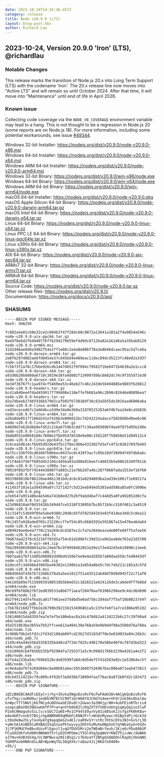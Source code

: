 ```yaml
---
date: 2023-10-24T14:34:46.457Z
category: release
title: Node v20.9.0 (LTS)
layout: blog-post.hbs
author: Richard Lau
---
```


## 2023-10-24, Version 20.9.0 'Iron' (LTS), @richardlau

### Notable Changes

This release marks the transition of Node.js 20.x into Long Term Support (LTS)
with the codename 'Iron'. The 20.x release line now moves into "Active LTS"
and will remain so until October 2024. After that time, it will move into
"Maintenance" until end of life in April 2026.

### Known issue

Collecting code coverage via the `NODE_V8_COVERAGE` environment variable may
lead to a hang. This is not thought to be a regression in Node.js 20 (some
reports are on Node.js 18). For more information, including some potential
workarounds, see issue [#49344](https://github.com/nodejs/node/issues/49344).

Windows 32-bit Installer: https://nodejs.org/dist/v20.9.0/node-v20.9.0-x86.msi \
Windows 64-bit Installer: https://nodejs.org/dist/v20.9.0/node-v20.9.0-x64.msi \
Windows ARM 64-bit Installer: https://nodejs.org/dist/v20.9.0/node-v20.9.0-arm64.msi \
Windows 32-bit Binary: https://nodejs.org/dist/v20.9.0/win-x86/node.exe \
Windows 64-bit Binary: https://nodejs.org/dist/v20.9.0/win-x64/node.exe \
Windows ARM 64-bit Binary: https://nodejs.org/dist/v20.9.0/win-arm64/node.exe \
macOS 64-bit Installer: https://nodejs.org/dist/v20.9.0/node-v20.9.0.pkg \
macOS Apple Silicon 64-bit Binary: https://nodejs.org/dist/v20.9.0/node-v20.9.0-darwin-arm64.tar.gz \
macOS Intel 64-bit Binary: https://nodejs.org/dist/v20.9.0/node-v20.9.0-darwin-x64.tar.gz \
Linux 64-bit Binary: https://nodejs.org/dist/v20.9.0/node-v20.9.0-linux-x64.tar.xz \
Linux PPC LE 64-bit Binary: https://nodejs.org/dist/v20.9.0/node-v20.9.0-linux-ppc64le.tar.xz \
Linux s390x 64-bit Binary: https://nodejs.org/dist/v20.9.0/node-v20.9.0-linux-s390x.tar.xz \
AIX 64-bit Binary: https://nodejs.org/dist/v20.9.0/node-v20.9.0-aix-ppc64.tar.gz \
ARMv7 32-bit Binary: https://nodejs.org/dist/v20.9.0/node-v20.9.0-linux-armv7l.tar.xz \
ARMv8 64-bit Binary: https://nodejs.org/dist/v20.9.0/node-v20.9.0-linux-arm64.tar.xz \
Source Code: https://nodejs.org/dist/v20.9.0/node-v20.9.0.tar.gz \
Other release files: https://nodejs.org/dist/v20.9.0/ \
Documentation: https://nodejs.org/docs/v20.9.0/api/

### SHASUMS

```text
-----BEGIN PGP SIGNED MESSAGE-----
Hash: SHA256

fc802a4a01cb0e32ce2cb04b3f47f28dc68c9872a13641a101a2f4a9854a546c  node-v20.9.0-aix-ppc64.tar.gz
0a49f8ebd2fb4940776ff6294279659ef4d9dc8712ba82a161d6a5a35bab8129  node-v20.9.0-arm64.msi
31d2d46ae8d8a3982f54e2ff1e60c2e4a8e80bf78a3e8b46dcaac95ac5d7ce6a  node-v20.9.0-darwin-arm64.tar.gz
2e0fb297d802ae6fd045ee37cd45bd4e489eac11dec89dcd5223fc48e02a1937  node-v20.9.0-darwin-arm64.tar.xz
fc5b73f2a78c17bbe926cdb1447d652f9f094c79582f1be6471b4b38a2e1ccc8  node-v20.9.0-darwin-x64.tar.gz
a93d6b20b8480a6710c3019e38fa4d802f134997d9bc6682dc74c9f355d72e30  node-v20.9.0-darwin-x64.tar.xz
3e34f36767fc1aa974cf5469ee53c46eb27c46c243de58494085e9803fb20812  node-v20.9.0-headers.tar.gz
bc41a840ee4fdad459917f799408e110effef6681e96c2090c82646e8089bea7  node-v20.9.0-headers.tar.xz
d2a7dbeeb274bfd16b579d2cafb92f673010df36c83a5b55de3916aad6806a6a  node-v20.9.0-linux-arm64.tar.gz
ced3ecece4b7c3a664bca3d9e34a0e3b9a31078525283a6fdb7ea2de8ca5683b  node-v20.9.0-linux-arm64.tar.xz
a28a0de05177106d241ef426b3e006022bc7d242224adace7565868bd9ee6c06  node-v20.9.0-linux-armv7l.tar.gz
64099d7e62bdbb8efd52c216a6759b3cdd77c38aa993096fdee9f875d95b2d8e  node-v20.9.0-linux-armv7l.tar.xz
3bdb0552e0056160c7600e2fbb95478538e9a90c158120f758658e51d94512c4  node-v20.9.0-linux-ppc64le.tar.gz
3c6cea5d614cfbb95d92de43fbc2f8ecd66e431502fe5efc4f3c02637897bd45  node-v20.9.0-linux-ppc64le.tar.xz
da75cc336f59cd0166fb0bbec0437ec8c419f3acfc05b19df39d94f497db6a6c  node-v20.9.0-linux-s390x.tar.gz
af1f4e63756ff685d452166c4d5ba93a308e816ee7c46015b5e086163d9f011b  node-v20.9.0-linux-s390x.tar.xz
f0919f092fbf74544438907fa083c21e76b2d7a4bc287f0607ada1553ef16f60  node-v20.9.0-linux-x64.tar.gz
9033989810bf86220ae46b1381bdcdc6c83a0294869ba2ad39e1061f1e69217a  node-v20.9.0-linux-x64.tar.xz
411453f101e1a304599a0fc7271d2fc5d22eeb9d4d5303add58ba85a0fc5096e  node-v20.9.0.pkg
a7e6547a951406e4e546a74160ed27b26f9abd4baf7c44dd5a0fa992852d0cfa  node-v20.9.0.tar.gz
a23d96810abf0455426b349d47ce5310f33095b7bc0571b9cc510f481c3a4519  node-v20.9.0.tar.xz
51c314fc53049f05e5abe9388c20d8cb5fd7025842b3e83f41dee3ddc5c0ea12  node-v20.9.0-win-arm64.7z
f0c2457a910ade0765c23220ccffef54c85c668d392e591867a15e476ea6da64  node-v20.9.0-win-arm64.zip
ad89924ee8e4a7778c21e269cdcd287ec2cfa7e2044eacede00fe89ff5afee56  node-v20.9.0-win-x64.7z
70d87dad2378c63216ff83d5a754c61d2886fc39d32ce0d2ea6de763a22d3780  node-v20.9.0-win-x64.zip
fbb299506589b03a24c24eb7bc9f0958462853a59e1f3e4d245e619890c13eeb  node-v20.9.0-win-x86.7z
7607aa627bf13d05d98802dd9bd4158b7ee9e4ed285b7a80daa558cfed8443df  node-v20.9.0-win-x86.zip
b2decdfc3dd4bb43965be46302e1198b1a3a95da0be5c7dc7eb221c185a3c5fd  node-v20.9.0-x64.msi
808d504dfd367b72260b378a5a5ee1812751a43512ab48d70d9d945f22c71af8  node-v20.9.0-x86.msi
54e165b89e75158993910053db5b0e652c1826521e624126de5ca6de9ff7b06d  win-arm64/node.exe
90cb9fbf80b276f2ed039533a8b67f1aeaf204f0aaf6396b290ae9c4dcd6d690  win-arm64/node.lib
8b2f94114dfef6adca01f7461ee37d4bd5e0ad756c3d4daf7f5af10b80237e9f  win-arm64/node_pdb.7z
c7b678216027fbb2e26799b3921561534968b1a5c23fefe6f1a7ce1066e952d2  win-arm64/node_pdb.zip
538140015da83597ea7e7ef5e108ebac8a2dc4784b2a4134222b6c27c39f90ad  win-x64/node.exe
45d2519b3be3655e7b52ffcee613a484c38e768a59e9b9d4f08a3580d76a768a  win-x64/node.lib
5c908b79b2e5fd2c2fd3d2108ab09fcd23627d3103d7f0e3e83d033e04c26b3c  win-x64/node_pdb.7z
2149c44a44e556d3358335bd48cd7f2dcf025c498178e50be96f4cf87d3bd323  win-x64/node_pdb.zip
5cb109b9cb4f656b535bf92984fa7293371a5c9c998d1766b3239e4261a4e2f2  win-x86/node.exe
62fe4a233ba54cf69bb528cde835997a84c0d5def5f41d283e02c1e538b4ec5f  win-x86/node.lib
ec9e4adaf6f4269d68ecbe88b01abec59526607526967bac006a071eeb473813  win-x86/node_pdb.7z
69cbd3114226c79c809c4f02bf3a9d3bb738094faaf76ac8a8f2b0fd2c183473  win-x86/node_pdb.zip
-----BEGIN PGP SIGNATURE-----

iQIzBAEBCAAdFiEEyC+jrhy+3Gvka5NgxDzsRcF6uTwFAmU30v4ACgkQxDzsRcF6
uTxfVg//aoMdOu/je48kVNTECSC9HTiO/H68t9JCHd7o4ee+VFdr2uk5KxOUalAo
G+WpcYT7SNUtjKkfNCydu0DVwaGEI6v6C+2Uwa+3a3HHjp/N0+4ubFEinRTbrisd
uzapcqRaV8U3QOxwUmfP7P+a+qnVtb0G8ZlcRqZXTXTVmEvUmtg1qAyQq1zo3lwF
P2o6CNHagoXv5iLlv/xSbC7IaKE+Mv1CP44lE9ynVy83i68SxKJJsfgsFK0hK8a+
m4o4kRfvnnEV7BSjchp8NRRAR9qMbbFLR0NJF+l+WnDzMyewcrD1BptdPjrOck3d
LtDoOe8w2hLyTasHyATg9apqQeG2x4EI/oaR9vSYrstRc7OtGcDYoJN3+GvSrL3D
+yWchA1XnBD5CaRXBA3Ikq5nzePktwyvyyZH5YGvMuheOBp5oh7qYWGaSyG+OZdv
3j7P1KMUCPeBbv4UzvPlEgnzl1vqOfDUVSMrz2eTWEmBrfeuh/2Kje6cPOu886UP
FCuUO2b6Yxhd6NtBWbWXf5rCyEQtHPOmeiY5Gl4hq3pqWeVrKWZThjiuWc/dwBAk
xZ7Hu+EUB3dS4g/Ui3WPBwcazNIiBSq1/s7EdvaYTZBhgGS8ADOnlRapDjXbGmNS
YGH9PavbHNOndsLAB+BpnWqfGLSOqXXk/raQaz4JijWkb7oO480=
=9S/j
-----END PGP SIGNATURE-----
```
